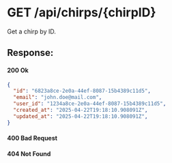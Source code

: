 # GET /api/chirps/{chirpID}

Get a chirp by ID.

## Response:

#### 200 Ok
```json
{
  "id": "6823a8ce-2e0a-44ef-8087-15b4389c11d5",
  "email": "john.doe@mail.com",
  "user_id": "1234a8ce-2e0a-44ef-8087-15b4389c11d5",
  "created_at": "2025-04-22T19:18:10.908091Z",
  "updated_at": "2025-04-22T19:18:10.908091Z",
}
```

#### 400 Bad Request

#### 404 Not Found
